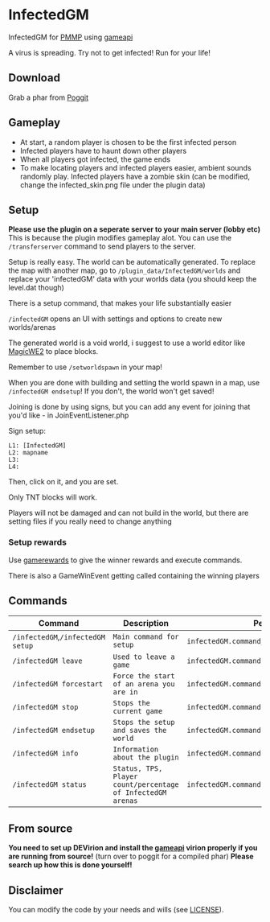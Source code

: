 # InfectedGM
InfectedGM for [PMMP](https://github.com/pmmp/PocketMine-MP) using [gameapi](https://github.com/thebigsmileXD/gameapi)

A virus is spreading. Try not to get infected! Run for your life!
## Download
Grab a phar from [Poggit](https://poggit.pmmp.io/ci/thebigsmileXD/InfectedGM)
## Gameplay
- At start, a random player is chosen to be the first infected person
- Infected players have to haunt down other players
- When all players got infected, the game ends
- To make locating players and infected players easier, ambient sounds randomly play.
Infected players have a zombie skin (can be modified, change the infected_skin.png file under the plugin data)
## Setup
**Please use the plugin on a seperate server to your main server (lobby etc)** This is because the plugin modifies gameplay alot. You can use the `/transferserver` command to send players to the server.

Setup is really easy. The world can be automatically generated. To replace the map with another map, go to `/plugin_data/InfectedGM/worlds` and replace your 'infectedGM' data with your worlds data (you should keep the level.dat though)

There is a setup command, that makes your life substantially easier

`/infectedGM` opens an UI with settings and options to create new worlds/arenas

The generated world is a void world, i suggest to use a world editor like [MagicWE2](https://github.com/thebigsmileXD/MagicWE2) to place blocks.

Remember to use `/setworldspawn` in your map!

When you are done with building and setting the world spawn in a map, use `/infectedGM endsetup`! If you don't, the world won't get saved!

Joining is done by using signs, but you can add any event for joining that you'd like - in JoinEventListener.php

Sign setup:
```
L1: [InfectedGM]
L2: mapname
L3: 
L4: 
```
Then, click on it, and you are set.

Only TNT blocks will work.

Players will not be damaged and can not build in the world, but there are setting files if you really need to change anything
### Setup rewards
Use [gamerewards](https://github.com/thebigsmileXD/gamerewards) to give the winner rewards and execute commands.

There is also a GameWinEvent getting called containing the winning players
## Commands
| Command | Description | Permission |
| --- | --- | --- |
| `/infectedGM`,`/infectedGM setup` | `Main command for setup` | `infectedGM.command`,`infectedGM.command.setup`, |
| `/infectedGM leave` | `Used to leave a game` | `infectedGM.command.leave` |
| `/infectedGM forcestart` | `Force the start of an arena you are in` | `infectedGM.command.forcestart` |
| `/infectedGM stop` | `Stops the current game` | `infectedGM.command.stop` |
| `/infectedGM endsetup` | `Stops the setup and saves the world` | `infectedGM.command.endsetup` |
| `/infectedGM info` | `Information about the plugin` | `infectedGM.command.information` |
| `/infectedGM status` | `Status, TPS, Player count/percentage of InfectedGM arenas` | `infectedGM.command.status` |
## From source
**You need to set up DEVirion and install the [gameapi](https://github.com/thebigsmileXD/gameapi) virion properly if you are running from source!**
(turn over to poggit for a compiled phar)
**Please search up how this is done yourself!**

## Disclaimer
You can modify the code by your needs and wills (see [LICENSE](https://github.com/thebigsmileXD/InfectedGM/blob/master/LICENSE)).
